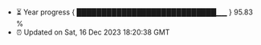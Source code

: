 - ⏳ Year progress { ████████████████████████████▁▁ } 95.83 %
- ⏰ Updated on Sat, 16 Dec 2023 18:20:38 GMT

